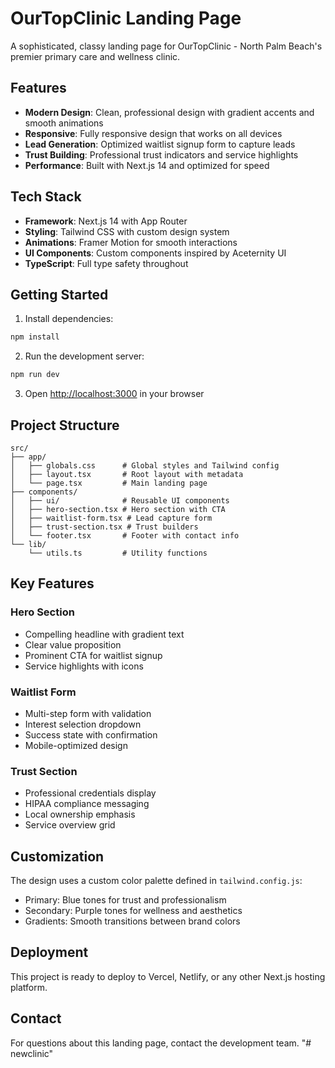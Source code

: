 # OurTopClinic Landing Page

A sophisticated, classy landing page for OurTopClinic - North Palm Beach's premier primary care and wellness clinic.

## Features

- **Modern Design**: Clean, professional design with gradient accents and smooth animations
- **Responsive**: Fully responsive design that works on all devices
- **Lead Generation**: Optimized waitlist signup form to capture leads
- **Trust Building**: Professional trust indicators and service highlights
- **Performance**: Built with Next.js 14 and optimized for speed

## Tech Stack

- **Framework**: Next.js 14 with App Router
- **Styling**: Tailwind CSS with custom design system
- **Animations**: Framer Motion for smooth interactions
- **UI Components**: Custom components inspired by Aceternity UI
- **TypeScript**: Full type safety throughout

## Getting Started

1. Install dependencies:
```bash
npm install
```

2. Run the development server:
```bash
npm run dev
```

3. Open [http://localhost:3000](http://localhost:3000) in your browser

## Project Structure

```
src/
├── app/
│   ├── globals.css      # Global styles and Tailwind config
│   ├── layout.tsx       # Root layout with metadata
│   └── page.tsx         # Main landing page
├── components/
│   ├── ui/              # Reusable UI components
│   ├── hero-section.tsx # Hero section with CTA
│   ├── waitlist-form.tsx # Lead capture form
│   ├── trust-section.tsx # Trust builders
│   └── footer.tsx       # Footer with contact info
└── lib/
    └── utils.ts         # Utility functions
```

## Key Features

### Hero Section
- Compelling headline with gradient text
- Clear value proposition
- Prominent CTA for waitlist signup
- Service highlights with icons

### Waitlist Form
- Multi-step form with validation
- Interest selection dropdown
- Success state with confirmation
- Mobile-optimized design

### Trust Section
- Professional credentials display
- HIPAA compliance messaging
- Local ownership emphasis
- Service overview grid

## Customization

The design uses a custom color palette defined in `tailwind.config.js`:
- Primary: Blue tones for trust and professionalism
- Secondary: Purple tones for wellness and aesthetics
- Gradients: Smooth transitions between brand colors

## Deployment

This project is ready to deploy to Vercel, Netlify, or any other Next.js hosting platform.

## Contact

For questions about this landing page, contact the development team.
"# newclinic" 
